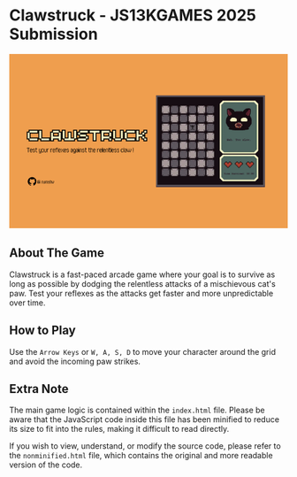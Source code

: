 # Clawstruck - JS13KGAMES 2025 Submission

![Clawstruck Banner](/imagenonassets/ClawstruckHeader.png)



## About The Game
Clawstruck is a fast-paced arcade game where your goal is to survive as long as possible by dodging the relentless attacks of a mischievous cat's paw. Test your reflexes as the attacks get faster and more unpredictable over time.



## How to Play
Use the `Arrow Keys` or `W, A, S, D` to move your character around the grid and avoid the incoming paw strikes.



## Extra Note
The main game logic is contained within the `index.html` file. Please be aware that the JavaScript code inside this file has been minified to reduce its size to fit into the rules, making it difficult to read directly.


If you wish to view, understand, or modify the source code, please refer to the `nonminified.html` file, which contains the original and more readable version of the code.

